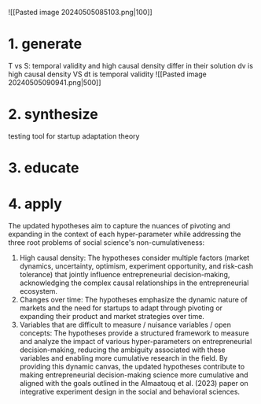 ![[Pasted image 20240505085103.png|100]]

# 1. generate
T vs S: temporal validity and high causal density differ in their solution
dv is high causal density VS dt is temporal validity
![[Pasted image 20240505090941.png|500]]

# 2. synthesize
testing tool for startup adaptation theory
# 3. educate

# 4. apply
The updated hypotheses aim to capture the nuances of pivoting and expanding in the context of each hyper-parameter while addressing the three root problems of social science's non-cumulativeness:
1. High causal density: The hypotheses consider multiple factors (market dynamics, uncertainty, optimism, experiment opportunity, and risk-cash tolerance) that jointly influence entrepreneurial decision-making, acknowledging the complex causal relationships in the entrepreneurial ecosystem.
2. Changes over time: The hypotheses emphasize the dynamic nature of markets and the need for startups to adapt through pivoting or expanding their product and market strategies over time.
3. Variables that are difficult to measure / nuisance variables / open concepts: The hypotheses provide a structured framework to measure and analyze the impact of various hyper-parameters on entrepreneurial decision-making, reducing the ambiguity associated with these variables and enabling more cumulative research in the field.
By providing this dynamic canvas, the updated hypotheses contribute to making entrepreneurial decision-making science more cumulative and aligned with the goals outlined in the Almaatouq et al. (2023) paper on integrative experiment design in the social and behavioral sciences.
